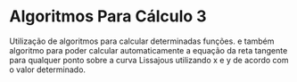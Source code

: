 # Algoritmos Para Cálculo 3
Utilização de algoritmos para calcular determinadas funções. e também algoritmo para poder calcular automaticamente a equação da reta tangente para qualquer ponto sobre a curva Lissajous utilizando x e y de acordo com o valor determinado.

